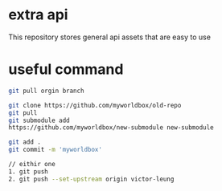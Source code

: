 # extra api

This repository stores general api assets that are easy to use

# useful command

```bash
git pull orgin branch

git clone https://github.com/myworldbox/old-repo
git pull
git submodule add
https://github.com/myworldbox/new-submodule new-submodule

git add .
git commit -m 'myworldbox'

// eithir one
1. git push
2. git push --set-upstream origin victor-leung
```
